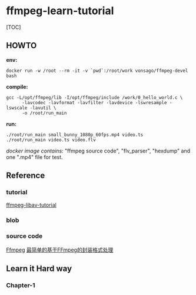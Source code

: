 # ffmpeg-learn-tutorial

[TOC]

## HOWTO
**env:**
```shell script
docker run -w /root --rm -it -v `pwd`:/root/work vonsago/ffmpeg-devel bash
```
**compile:**
```shell script
gcc -L/opt/ffmpeg/lib -I/opt/ffmpeg/include /work/0_hello_world.c \
 	  -lavcodec -lavformat -lavfilter -lavdevice -lswresample -lswscale -lavutil \
 	  -o /root/run_main
```
**run:**
```shell script
./root/run_main small_bunny_1080p_60fps.mp4 video.ts
./root/run_main video.ts video.flv
```
*docker image contains:* "ffmpeg source code", "flv_parser", "hexdump" and one ".mp4" file for test.
## Reference
### tutorial
[ffmpeg-libav-tutorial](https://github.com/vonsago/ffmpeg-libav-tutorial)
### blob
### source code
[Ffmpeg](https://github.com/FFmpeg/FFmpeg)
[最简单的基于FFmpeg的封装格式处理](https://blog.csdn.net/leixiaohua1020/article/details/39802913)


## Learn it Hard way

### Chapter-1


